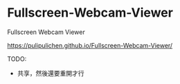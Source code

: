 # Fullscreen-Webcam-Viewer
Fullscreen Webcam Viewer

https://pulipulichen.github.io/Fullscreen-Webcam-Viewer/

TODO:
- 共享，然後還要重開才行